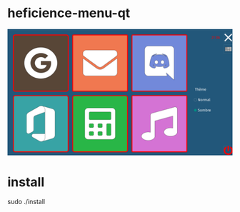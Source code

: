 # heficience-menu-qt

![Image du Menu](Images/ImageDuMenu.png?width=1522&height=860)

# install 

sudo ./install
